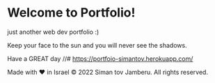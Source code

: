 # Welcome to Portfolio!
just another web dev portfolio :) 

Keep your face to the sun and you will never see the shadows.

Have a GREAT day
//# https://portfoio-simantov.herokuapp.com/

Made with ❤  in Israel © 2022 Siman tov Jamberu. All rights reserved.
